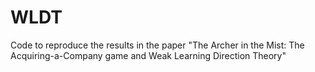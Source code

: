 # WLDT
Code to reproduce the results in the paper "The Archer in the Mist: The Acquiring-a-Company game and Weak Learning Direction Theory"
